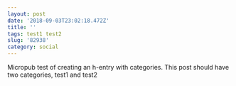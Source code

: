 ```yaml
---
layout: post
date: '2018-09-03T23:02:18.472Z'
title: ''
tags: test1 test2
slug: '82938'
category: social
---
```

Micropub test of creating an h-entry with categories. This post should have two categories, test1 and test2
